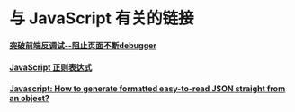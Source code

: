 # 与 JavaScript 有关的链接

#### [突破前端反调试--阻止页面不断debugger](https://segmentfault.com/a/1190000012359015)

#### [JavaScript 正则表达式](https://developer.mozilla.org/zh-CN/docs/Web/JavaScript/Guide/Regular_Expressions)

#### [Javascript: How to generate formatted easy-to-read JSON straight from an object?](https://stackoverflow.com/a/3515761/7379661)
